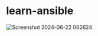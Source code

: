 # learn-ansible

![Screenshot 2024-06-22 062624](https://github.com/user-attachments/assets/c04c42ae-8548-4fba-b572-49a551067300)
